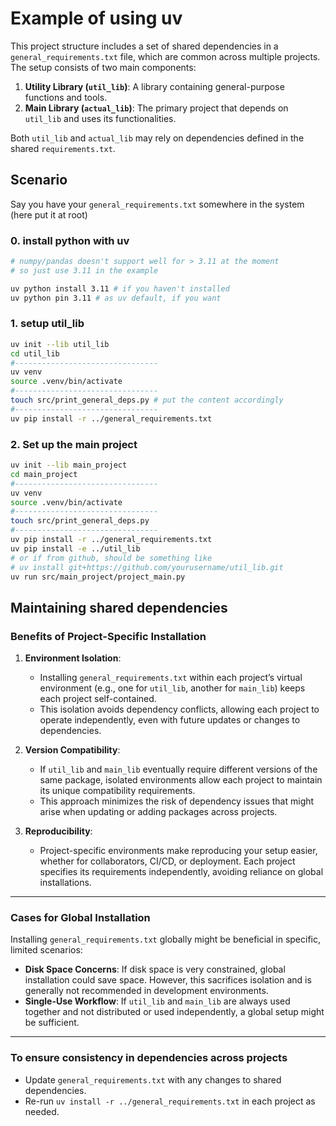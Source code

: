 # Example of using uv

This project structure includes a set of shared dependencies in a `general_requirements.txt` file, which are common across multiple projects. The setup consists of two main components:

1. **Utility Library (`util_lib`)**: A library containing general-purpose functions and tools.
2. **Main Library (`actual_lib`)**: The primary project that depends on `util_lib` and uses its functionalities.

Both `util_lib` and `actual_lib` may rely on dependencies defined in the shared `requirements.txt`.

## Scenario

Say you have your `general_requirements.txt` somewhere in the system (here put it at root)

### 0. install python with uv

```bash
# numpy/pandas doesn't support well for > 3.11 at the moment
# so just use 3.11 in the example

uv python install 3.11 # if you haven't installed
uv python pin 3.11 # as uv default, if you want
```

### 1. setup util_lib

```bash
uv init --lib util_lib
cd util_lib
#--------------------------------
uv venv
source .venv/bin/activate
#--------------------------------
touch src/print_general_deps.py # put the content accordingly
#--------------------------------
uv pip install -r ../general_requirements.txt
```

### 2. Set up the main project

```bash
uv init --lib main_project
cd main_project
#--------------------------------
uv venv
source .venv/bin/activate
#--------------------------------
touch src/print_general_deps.py
#--------------------------------
uv pip install -r ../general_requirements.txt
uv pip install -e ../util_lib
# or if from github, should be something like
# uv install git+https://github.com/yourusername/util_lib.git
uv run src/main_project/project_main.py
```

## Maintaining shared dependencies

### Benefits of Project-Specific Installation

1. **Environment Isolation**:
   - Installing `general_requirements.txt` within each project’s virtual environment (e.g., one for `util_lib`, another for `main_lib`) keeps each project self-contained.
   - This isolation avoids dependency conflicts, allowing each project to operate independently, even with future updates or changes to dependencies.

2. **Version Compatibility**:
   - If `util_lib` and `main_lib` eventually require different versions of the same package, isolated environments allow each project to maintain its unique compatibility requirements.
   - This approach minimizes the risk of dependency issues that might arise when updating or adding packages across projects.

3. **Reproducibility**:
   - Project-specific environments make reproducing your setup easier, whether for collaborators, CI/CD, or deployment. Each project specifies its requirements independently, avoiding reliance on global installations.

---

### Cases for Global Installation

Installing `general_requirements.txt` globally might be beneficial in specific, limited scenarios:

- **Disk Space Concerns**: If disk space is very constrained, global installation could save space. However, this sacrifices isolation and is generally not recommended in development environments.
- **Single-Use Workflow**: If `util_lib` and `main_lib` are always used together and not distributed or used independently, a global setup might be sufficient.

---

### To ensure consistency in dependencies across projects

- Update `general_requirements.txt` with any changes to shared dependencies.
- Re-run `uv install -r ../general_requirements.txt` in each project as needed.
